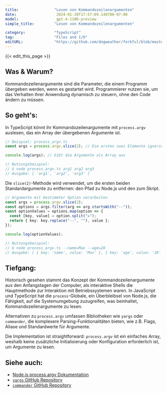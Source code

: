```yaml
---
title:                "Lesen von Kommandozeilenargumenten"
date:                  2024-01-20T17:57:09.140786-07:00
model:                 gpt-4-1106-preview
simple_title:         "Lesen von Kommandozeilenargumenten"

category:             "TypeScript"
tag:                  "Files and I/O"
editURL:              "https://github.com/dogweather/forkful/blob/master/content/de/typescript/reading-command-line-arguments.md"
---
```


{{< edit_this_page >}}

## Was & Warum?
Kommandozeilenargumente sind die Parameter, die einem Programm übergeben werden, wenn es gestartet wird. Programmierer nutzen sie, um das Verhalten ihrer Anwendung dynamisch zu steuern, ohne den Code ändern zu müssen.

## So geht's:
In TypeScript könnt ihr Kommandozeilenargumente mit `process.argv` auslesen, das ein Array der übergebenen Argumente ist.

```typescript
// Beispiel: process_argv.ts
const args = process.argv.slice(2); // Die ersten zwei Elemente ignorieren (node und script path)

console.log(args); // Gibt die Argumente als Array aus

// Nutzungsbeispiel:
// $ node process_argv.ts arg1 arg2 arg3
// Ausgabe: [ 'arg1', 'arg2', 'arg3' ]
```

Die `slice(2)`-Methode wird verwendet, um die ersten beiden Standardargumente zu entfernen: den Pfad zu Node.js und den zum Skript.

```typescript
// Argumente mit bestimmter Option verarbeiten
const args = process.argv.slice(2);
const options = args.filter(arg => arg.startsWith("--"));
const optionValues = options.map(option => {
  const [key, value] = option.split("=");
  return { key: key.replace("--", ""), value };
});

console.log(optionValues);

// Nutzungsbeispiel:
// $ node process_argv.ts --name=Max --age=28
// Ausgabe: [ { key: 'name', value: 'Max' }, { key: 'age', value: '28' } ]
```

## Tiefgang:
Historisch gesehen stammt das Konzept der Kommandozeilenargumente aus den Anfangstagen der Computer, als interaktive Shells die Hauptmethode zur Interaktion mit Betriebssystemen waren. In JavaScript und TypeScript hat die `process`-Globale, ein Überbleibsel von Node.js, die Fähigkeit, auf die Systemumgebung zuzugreifen, was beinhaltet, Kommandozeilenargumente zu lesen.

Alternativen zu `process.argv` umfassen Bibliotheken wie `yargs` oder `commander`, die komplexere Parsing-Funktionalitäten bieten, wie z.B. Flags, Aliase und Standardwerte für Argumente.

Die Implementation ist straightforward: `process.argv` ist ein einfaches Array, weshalb keine zusätzliche Initialisierung oder Konfiguration erforderlich ist, um Argumente zu lesen.

## Siehe auch:
- [Node.js process.argv Dokumentation](https://nodejs.org/docs/latest/api/process.html#process_process_argv)
- [`yargs` GitHub Repository](https://github.com/yargs/yargs)
- [`commander` GitHub Repository](https://github.com/tj/commander.js)
